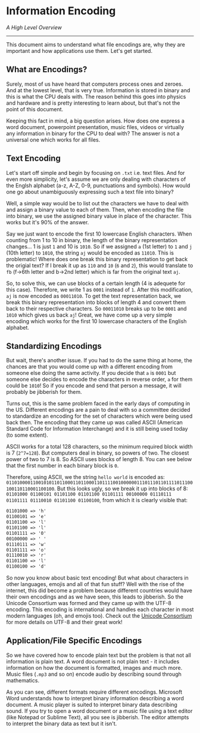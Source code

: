 # Information Encoding
*A High Level Overview*
****

This document aims to understand what file encodings are, why they are important and
how applications use them. Let's get started.

## What are Encodings?

Surely, most of us have heard that computers process ones and zeroes. And at the lowest
level, that is very true. Information is stored in binary and this is what the CPU deals
with. The reason behind this goes into physics and hardware and is pretty interesting to
learn about, but that's not the point of this document.

Keeping this fact in mind, a big question arises. How does one express a word document,
powerpoint presentation, music files, videos or virtually any information in binary for
the CPU to deal with? The answer is not a universal one which works for all files.

## Text Encoding

Let's start off simple and begin by focusing on `.txt` i.e. text files. And for even more
simplicity, let's assume we are only dealing with characters of the Englsh alphabet (a-z, 
A-Z, 0-9, punctuations and symbols). How would one go about unambiguously expressing such
a text file into binary?

Well, a simple way would be to list out the characters we have to deal with and assign a
binary value to each of them. Then, when encoding the file into binary, we use the assigned
binary value in place of the character. This works but it's 90% of the answer.

Say we just want to encode the first 10 lowercase English characters.
When counting from 1 to 10 in binary, the length of the binary representation changes...
1 is just `1` and 10 is `1010`. So if we assigned `a` (1st letter) to `1` and `j` (10th
letter) to `1010`, the string `aj` would be encoded as `11010`. This is problematic! Where
does one break this binary representation to get back the origial text? If I break it up as
`110` and `10` (`6` and `2`), this would translate to `fb` (f->6th letter and b->2nd 
letter) which is far from the original text `aj`. 

So, to solve this, we can use blocks of a certain length (4 is adequete for this case).
Therefore, we write 1 as `0001` instead of `1`. After this modification, `aj` is now
encoded as `00011010`. To get the text representation back, we break this binary
representation into blocks of length 4 and convert them back to their respective characters.
So `00011010` breaks up to be `0001` and `1010` which gives us back `aj`! Great, we have
come up a very simple encoding which works for the first 10 lowercase characters of the
English alphabet.

## Standardizing Encodings

But wait, there's another issue. If you had to do the same thing at home, the chances are
that you would come up with a different encoding from someone else doing the same activity.
If you decide that `a` is `0001` but someone else decides to encode the characters in
reverse order, `a` for them could be `1010`! So if you encode and send that person a
message, it will probably be jibberish for them.

Turns out, this is the same problem faced in the early days of computing in the US.
Different encodings are a pain to deal with so a committee decided to standardize an
encoding for the set of characters which were being used back then. The encoding that
they came up was called ASCII (American Standard Code for Information Interchange)
and it is still being used today (to some extent).

ASCII works for a total 128 characters, so the minimum required block width is 7
(`2^7=128`). But computers deal in binary, so powers of two. The closest power of two to 7
is 8. So ASCII uses blocks of length 8. You can see below that the first number in each
binary block is `0`.

Therefore, using ASCII, we the string `hello world` is encoded as:
`0110100001100101011011000110110001101111001000000111011101101111011100100110110001100100`.
But this looks ugly, so we break it up into blocks of 8:
`01101000 01100101 01101100 01101100 01101111 00100000 01110111 01101111 01110010 01101100
01100100`,
from which it is clearly visible that:

```txt
01101000 => 'h'
01100101 => 'e'
01101100 => 'l'
01101100 => 'l'
01101111 => '0'
00100000 => ' '
01110111 => 'w'
01101111 => 'o'
01110010 => 'r'
01101100 => 'l'
01100100 => 'd'
```

So now you know about basic text encoding! But what about characters in other languages,
emojis and all of that fun stuff? Well with the rise of the internet, this did become a
problem because different countries would have their own encodings and as we have
seen, this leads to jibberish. So the Unicode Consortium was formed and they came up with
the UTF-8 encoding. This encoding is international and handles each character in most modern
languages (oh, and emojis too). Check out the 
[Unicode Consortium](https://home.unicode.org/) 
for more details on UTF-8 and their great work!

## Application/File Specific Encodings

So we have covered how to encode plain text but the problem is that not all information is
plain text. A word document is not plain text - it includes information on how the
document is formatted, images and much more. Music files (`.mp3` and so on) encode audio by
describing sound through mathematics.

As you can see, different formats require different encodings. Microsoft Word understands
how to interpret binary information describing a word document. A music player is suited to
interpret binary data describing sound. If you try to open a word document or a music file
using a text editor (like Notepad or Sublime Text), all you see is jibberish. The editor
attempts to interpret the binary data as text but it isn't.

